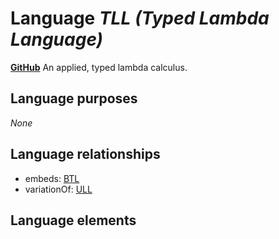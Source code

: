 # Language _TLL (Typed Lambda Language)_
**[GitHub](https://github.com/softlang/yas/blob/master/TLL)**
An applied, typed lambda calculus.

## Language purposes
_None_

## Language relationships
* embeds: [BTL](http://softlang.github.io/yas/languages/BTL.html)
* variationOf: [ULL](http://softlang.github.io/yas/languages/ULL.html)

## Language elements
